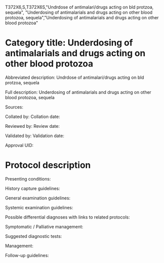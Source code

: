 T372X6,S,T372X6S,"Undrdose of antimalari/drugs acting on bld protzoa, sequela", "Underdosing of antimalarials and drugs acting on other blood protozoa, sequela","Underdosing of antimalarials and drugs acting on other blood protozoa"
# Category title: Underdosing of antimalarials and drugs acting on other blood protozoa

Abbreviated description: Undrdose of antimalari/drugs acting on bld protzoa, sequela

Full description: Underdosing of antimalarials and drugs acting on other blood protozoa, sequela

Sources:

Collated by:
Collation date:

Reviewed by:
Review date:

Validated by:
Validation date:

Approval UID:

# Protocol description

Presenting conditions:

History capture guidelines:

General examination guidelines:

Systemic examination guidelines:

Possible differential diagnoses with links to related protocols:

Symptomatic / Palliative management:

Suggested diagnostic tests:

Management:

Follow-up guidelines:
